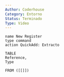 ```yaml
---
Author: Coderhouse
Category: Entorno
Status: Terminado
Type: Video
---
```

```button
name New Register
type command
action QuickAdd: Extracto
```

```dataview
TABLE 
Reference, 
Type

FROM ([[]])
```





